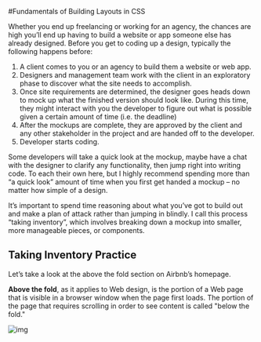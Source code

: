 #Fundamentals of Building Layouts in CSS

Whether you end up freelancing or working for an agency, the chances are high you’ll end up having to build a website or app someone else has already designed. Before you get to coding up a design, typically the following happens before:

1. A client comes to you or an agency to build them a website or web app.
2. Designers and management team work with the client in an exploratory phase to discover what the site needs to accomplish.
3. Once site requirements are determined, the designer goes heads down to mock up what the finished version should look like. During this time, they might interact with you the developer to figure out what is possible given a certain amount of time (i.e. the deadline)
4. After the mockups are complete, they are approved by the client and any other stakeholder in the project and are handed off to the developer.
5. Developer starts coding.

Some developers will take a quick look at the mockup, maybe have a chat with the designer to clarify any functionality, then jump right into writing code. To each their own here, but I highly recommend spending more than “a quick look” amount of time when you first get handed a mockup – no matter how simple of a design. 

It’s important to spend time reasoning about what you’ve got to build out and make a plan of attack rather than jumping in blindly. I call this process “taking inventory”, which involves breaking down a mockup into smaller, more manageable pieces, or components.

## Taking Inventory Practice

Let’s take a look at the above the fold section on Airbnb’s homepage.

**Above the fold**, as it applies to Web design, is the portion of a Web page that is visible in a browser window when the page first loads. The portion of the page that requires scrolling in order to see content is called "below the fold."

![img](https://firebasestorage.googleapis.com/v0/b/we-love-code.appspot.com/o/Unit_2_Lesson_1%2FScreen%20Shot%202019-05-26%20at%208.09.57%20PM.png?alt=media&token=af7719c3-d81e-4ece-928f-1ee750195a3b)
